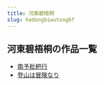 ```yaml
---
title: 河東碧梧桐
slug: hedongbiwutong6f
---
```


## 河東碧梧桐の作品一覧

- [南予枇杷行](nanyupipaxing2c)
- [登山は冒険なり](dengshanhamouxiannaric3)
